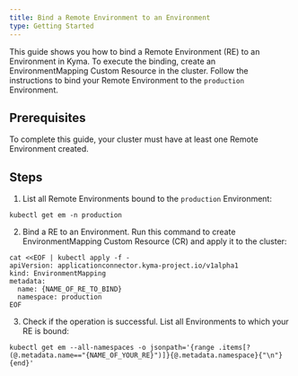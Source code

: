 ```yaml
---
title: Bind a Remote Environment to an Environment
type: Getting Started
---
```


This guide shows you how to bind a Remote Environment (RE) to an Environment in Kyma. To execute the binding, create an EnvironmentMapping Custom Resource in the cluster. Follow the instructions to bind your Remote Environment to the `production` Environment.

## Prerequisites

To complete this guide, your cluster must have at least one Remote Environment created.

## Steps

1. List all Remote Environments bound to the `production` Environment:
  ```
  kubectl get em -n production
  ```

2. Bind a RE to an Environment. Run this command to create  EnvironmentMapping Custom Resource (CR) and apply it to the cluster:

  ```
  cat <<EOF | kubectl apply -f -
  apiVersion: applicationconnector.kyma-project.io/v1alpha1
  kind: EnvironmentMapping
  metadata:
    name: {NAME_OF_RE_TO_BIND}
    namespace: production
  EOF
  ```

3. Check if the operation is successful. List all Environments to which your RE is bound:
  ```
  kubectl get em --all-namespaces -o jsonpath='{range .items[?(@.metadata.name=="{NAME_OF_YOUR_RE}")]}{@.metadata.namespace}{"\n"}{end}'
  ```
